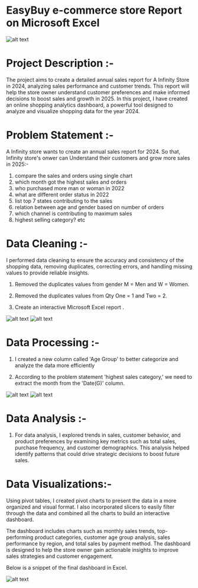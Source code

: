 # EasyBuy e-commerce store Report on Microsoft Excel 

![alt text](istockphoto-1350513991-1024x1024.jpg)

# Project Description :-
 The project aims to create a detailed annual sales report for A Infinity Store in 2024, analyzing sales performance and customer trends. This report will help the store owner understand customer preferences and make informed decisions to boost sales and growth in 2025.
In this project, I have created an online shopping analytics dashboard, a powerful tool designed to analyze and visualize shopping data for the year 2024.

# Problem Statement :-
  A Infinity store wants to create an annual sales report for 2024. So that, Infinity store's onwer can Understand their customers and grow more sales in 2025:-

1) compare the sales and orders using single chart 
2) which month got the highest sales and orders 
3) who purchased more man or woman in 2022 
4) what are different order status in 2022 
5) list top 7 states contributing to the sales 
6) relation between age and gender based on number of orders 
7) which channel is contributing to maximum sales 
8) highest selling category? etc

# Data Cleaning :-
 I performed data cleaning to ensure the accuracy and consistency of the shopping data, removing duplicates, correcting errors, and handling missing values to provide reliable insights.

1. Removed the duplicates values from gender M = Men and W = Women.
  
2. Removed the duplicates values from  Qty One = 1 and Two = 2.
 
3. Create an interactive Microsoft Excel report .

![alt text](<Screenshot 2025-01-06 205034.png>)
![alt text](<Screenshot 2025-01-06 211355.png>)

# Data Processing :-
1. I created a new column called 'Age Group' to better categorize and analyze the data more efficiently
2) According to the problem statement 'highest sales category,' we need to extract the month from the 'Date(G)' column.

![alt text](<Screenshot 2025-01-06 205056.png>)
![alt text](<Screenshot 2025-01-06 212952.png>)

# Data Analysis :-
1) For data analysis, I explored trends in sales, customer behavior, and product preferences by examining key metrics such as total sales, purchase frequency, and customer demographics. This analysis helped identify patterns that could drive strategic decisions to boost future sales.

# Data Visualizations:-
Using pivot tables, I created pivot charts to present the data in a more organized and visual format. I also incorporated slicers to easily filter through the data and combined all the charts to build an interactive dashboard.

The dashboard includes charts such as monthly sales trends, top-performing product categories, customer age group analysis, sales performance by region, and total sales by payment method. The dashboard is designed to help the store owner gain actionable insights to improve sales strategies and customer engagement.

Below is a snippet of the final dashboard in Excel.

![alt text](<Screenshot 2025-01-06 213840-1.png>)
